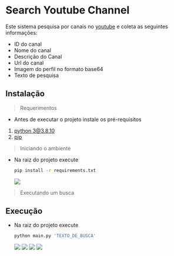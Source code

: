 # Search Youtube Channel
Este sistema pesquisa por canais no [youtube](https://www.youtube.com/) e coleta as seguintes informações:
- ID do canal
- Nome do canal
- Descrição do Canal
- Url do canal
- Imagem do perfil no formato base64
- Texto de pesquisa

## Instalação
> Requerimentos

- Antes de executar o projeto instale os pré-requisitos
1. [python 3@3.8.10](https://www.python.org/downloads/)
2. [pip](https://docs.python.org/3/installing/index.html#pip-not-installed)

> Iniciando o ambiente

- Na raiz do projeto execute
  ```zsh
  pip install -r requirements.txt
  ````
	![](assets/pip_install.gif)
> Executando um busca

## Execução
- Na raiz do projeto execute
	```zsh
	python main.py 'TEXTO_DE_BUSCA'
	```
	![](assets/main_exec_1.gif)
	![](assets/main_exec_4.gif)
	![](assets/main_exec_2.gif)
	![](assets/main_exec_3.gif)
